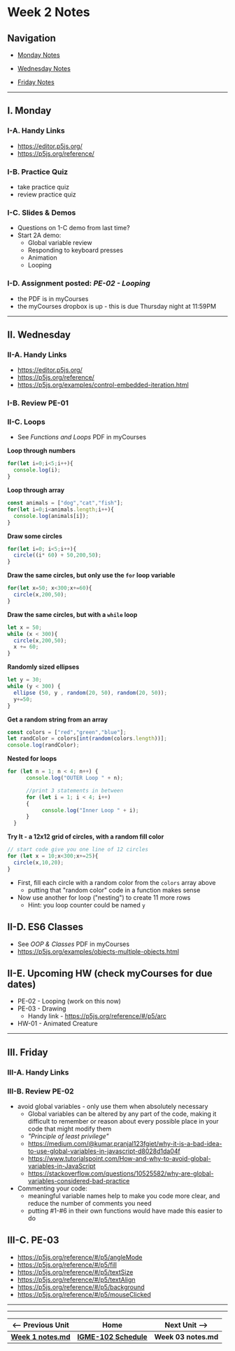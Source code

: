 # Week 2 Notes

## Navigation

- [Monday Notes](#monday)

- [Wednesday Notes](#wednesday)

- [Friday Notes](#friday)


<hr>

<a id="monday" />

## I. Monday

### I-A. Handy Links
- https://editor.p5js.org/
- https://p5js.org/reference/

### I-B. Practice Quiz
- take practice quiz
- review practice quiz 

### I-C. Slides & Demos
- Questions on 1-C demo from last time?
- Start 2A demo:
  - Global variable review
  - Responding to keyboard presses
  - Animation
  - Looping


### I-D. Assignment posted: *PE-02 - Looping*
- the PDF is in myCourses
- the myCourses dropbox is up - this is due Thursday night at 11:59PM

<hr>


<a id="wednesday" />

## II. Wednesday

### II-A. Handy Links
- https://editor.p5js.org/
- https://p5js.org/reference/
- https://p5js.org/examples/control-embedded-iteration.html


### I-B. Review PE-01

### II-C. Loops
- See *Functions and Loops* PDF in myCourses

**Loop through numbers**
```js
for(let i=0;i<5;i++){
  console.log(i);
}
```

**Loop through array**
```js
const animals = ["dog","cat","fish"];
for(let i=0;i<animals.length;i++){
  console.log(animals[i]);
}
```

**Draw some circles**
```js
for(let i=0; i<5;i++){
  circle((i* 60) + 50,200,50);
}
```

**Draw the same circles, but only use the `for` loop variable**
```js
for(let x=50; x<300;x+=60){
  circle(x,200,50);
}
```

**Draw the same circles, but with a `while` loop**
```js
let x = 50;
while (x < 300){
  circle(x,200,50);
  x += 60;
}
```

**Randomly sized ellipses**
```js
let y = 30;
while (y < 300) {
  ellipse (50, y , random(20, 50), random(20, 50));
  y+=50;
}
```

**Get a random string from an array**
```js
const colors = ["red","green","blue"];
let randColor = colors[int(random(colors.length))];
console.log(randColor);
```

**Nested for loops**
```js
for (let n = 1; n < 4; n++) {
      console.log("OUTER Loop " + n);

      //print 3 statements in between 
      for (let i = 1; i < 4; i++)
      {
           console.log("Inner Loop " + i);
      }
  }
```

**Try It - a 12x12 grid of circles, with a random fill color**

```js
// start code give you one line of 12 circles
for (let x = 10;x<300;x+=25){
  circle(x,10,20);
}
```

- First, fill each circle with a random color from the `colors` array above
  - putting that "random color" code in a function makes sense
- Now use another for loop ("nesting") to create 11 more rows
  - Hint: you loop counter could be named `y` 


## II-D. ES6 Classes
- See *OOP & Classes* PDF in myCourses
- https://p5js.org/examples/objects-multiple-objects.html

## II-E. Upcoming HW (check myCourses for due dates)
- PE-02 - Looping (work on this now)
- PE-03 - Drawing
  - Handy link - https://p5js.org/reference/#/p5/arc
- HW-01 - Animated Creature


<hr>

<a id="friday" />

## III. Friday

### III-A. Handy Links

### III-B. Review PE-02
- avoid global variables - only use them when absolutely necessary
  - Global variables can be altered by any part of the code, making it difficult to remember or reason about every possible place in your code that might modify them
  - *"Principle of least privilege"*
  - https://medium.com/@kumar.pranjal123fgiet/why-it-is-a-bad-idea-to-use-global-variables-in-javascript-d8028d1da04f
  - https://www.tutorialspoint.com/How-and-why-to-avoid-global-variables-in-JavaScript
  - https://stackoverflow.com/questions/10525582/why-are-global-variables-considered-bad-practice
- Commenting your code:
  - meaningful variable names help to make you code more clear, and reduce the number of comments you need
  - putting #1-#6 in their own functions would have made this easier to do

## III-C. PE-03
- https://p5js.org/reference/#/p5/angleMode
- https://p5js.org/reference/#/p5/fill
- https://p5js.org/reference/#/p5/textSize
- https://p5js.org/reference/#/p5/textAlign
- https://p5js.org/reference/#/p5/background
- https://p5js.org/reference/#/p5/mouseClicked


<hr><hr>

| <-- Previous Unit | Home | Next Unit -->
| --- | --- | --- 
| [**Week 1 notes.md**](01.md)     |  [**IGME-102 Schedule**](../schedule.md) | **Week 03 notes.md**
